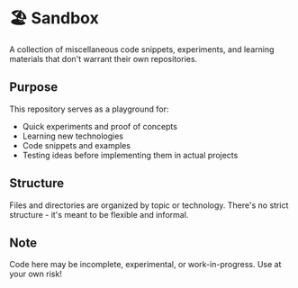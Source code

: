 # 🏖 Sandbox

A collection of miscellaneous code snippets, experiments, and learning materials that don't warrant their own repositories.

## Purpose

This repository serves as a playground for:
- Quick experiments and proof of concepts
- Learning new technologies
- Code snippets and examples
- Testing ideas before implementing them in actual projects

## Structure

Files and directories are organized by topic or technology. There's no strict structure - it's meant to be flexible and informal.

## Note

Code here may be incomplete, experimental, or work-in-progress. Use at your own risk!
